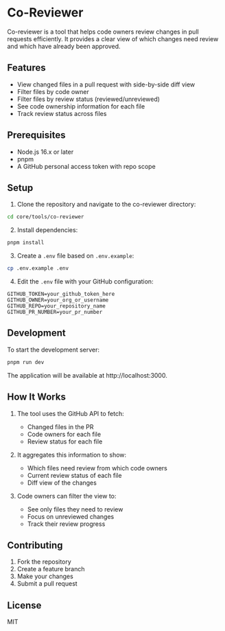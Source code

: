 # Co-Reviewer

Co-reviewer is a tool that helps code owners review changes in pull requests efficiently. It provides a clear view of which changes need review and which have already been approved.

## Features

- View changed files in a pull request with side-by-side diff view
- Filter files by code owner
- Filter files by review status (reviewed/unreviewed)
- See code ownership information for each file
- Track review status across files

## Prerequisites

- Node.js 16.x or later
- pnpm
- A GitHub personal access token with repo scope

## Setup

1. Clone the repository and navigate to the co-reviewer directory:

```bash
cd core/tools/co-reviewer
```

2. Install dependencies:

```bash
pnpm install
```

3. Create a `.env` file based on `.env.example`:

```bash
cp .env.example .env
```

4. Edit the `.env` file with your GitHub configuration:

```
GITHUB_TOKEN=your_github_token_here
GITHUB_OWNER=your_org_or_username
GITHUB_REPO=your_repository_name
GITHUB_PR_NUMBER=your_pr_number
```

## Development

To start the development server:

```bash
pnpm run dev
```

The application will be available at http://localhost:3000.

## How It Works

1. The tool uses the GitHub API to fetch:

   - Changed files in the PR
   - Code owners for each file
   - Review status for each file

2. It aggregates this information to show:

   - Which files need review from which code owners
   - Current review status of each file
   - Diff view of the changes

3. Code owners can filter the view to:
   - See only files they need to review
   - Focus on unreviewed changes
   - Track their review progress

## Contributing

1. Fork the repository
2. Create a feature branch
3. Make your changes
4. Submit a pull request

## License

MIT

